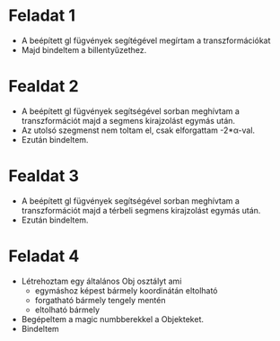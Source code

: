 # Feladat 1

- A beépített gl fügvények segítégével megírtam a transzformációkat
- Majd bindeltem a billentyűzethez.

# Fealdat 2

- A beépített gl fügvények segítségével sorban meghívtam a transzformációt majd a segmens kirajzolást egymás után.
- Az utolsó szegmenst nem toltam el, csak elforgattam -2*α-val.
- Ezután bindeltem.

# Fealdat 3

- A beépített gl fügvények segítségével sorban meghívtam a transzformációt majd a térbeli segmens kirajzolást egymás után.
- Ezután bindeltem.

# Feladat 4

- Létrehoztam egy általános Obj osztályt ami 
    - egymáshoz képest bármely koordinátán eltolható
    - forgatható bármely tengely mentén
    - eltolható bármely 
- Begépeltem a magic numbberekkel a Objekteket.
- Bindeltem
